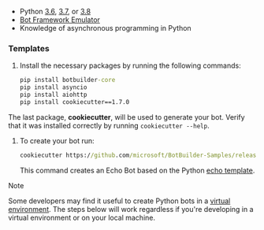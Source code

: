 <!-- Include under "Prerequisites" header
bot-builder-tutorial-create-basic-bot.md and bot-builder-python-quickstart.md -->

- Python [3.6](https://www.python.org/downloads/release/python-369/), [3.7](https://www.python.org/downloads/release/python-375/), or [3.8](https://www.python.org/downloads/release/python-383/)
- [Bot Framework Emulator](https://aka.ms/bot-framework-emulator-readme)
- Knowledge of asynchronous programming in Python
### Templates

1. Install the necessary packages by running the following commands:

    ```cmd
    pip install botbuilder-core
    pip install asyncio
    pip install aiohttp
    pip install cookiecutter==1.7.0
    ```

The last package, **cookiecutter**, will be used to generate your bot. Verify that it was installed correctly by running `cookiecutter --help`.

1. To create your bot run:

    ```cmd
    cookiecutter https://github.com/microsoft/BotBuilder-Samples/releases/download/Templates/echo.zip
    ```

    This command creates an Echo Bot based on the Python [echo template](https://github.com/microsoft/BotBuilder-Samples/tree/master/generators/python/app/templates/echo).

>[!NOTE]
>
> Some developers may find it useful to create Python bots in a [virtual environment](https://docs.python.org/3/library/venv.html). The steps below will work regardless if you're developing in a virtual environment or on your local machine.
